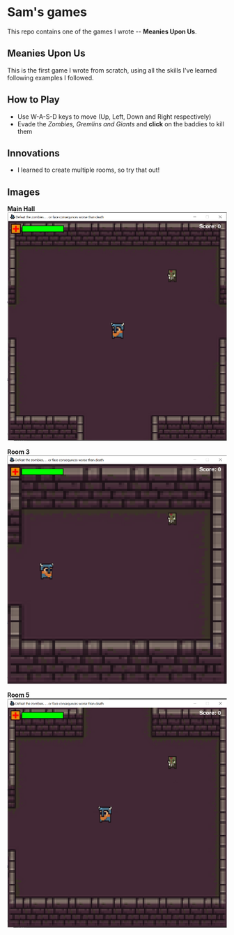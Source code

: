 # Sam's games
This repo contains one of the games I wrote -- **Meanies Upon Us**.

## Meanies Upon Us
This is the first game I wrote from scratch, using all the skills I've learned following examples I followed.

## How to Play
- Use W-A-S-D keys to move (Up, Left, Down and Right respectively)
- Evade the *Zombies, Gremlins and Giants* and **click** on the baddies to kill them

## Innovations
- I learned to create multiple rooms, so try that out!

## Images
**Main Hall**
![Main Room](/img/spawn_room.PNG)

**Room 3**
![Room 3](/img/room-3.PNG)

**Room 5**
![Room 5](/img/room-5.PNG)

